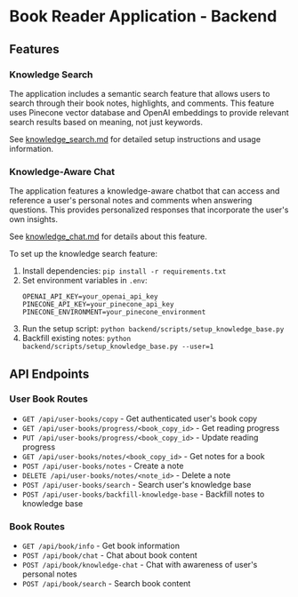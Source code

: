 # Book Reader Application - Backend

## Features

### Knowledge Search

The application includes a semantic search feature that allows users to search through their book notes, highlights, and comments. This feature uses Pinecone vector database and OpenAI embeddings to provide relevant search results based on meaning, not just keywords.

See [knowledge_search.md](./knowledge_search.md) for detailed setup instructions and usage information.

### Knowledge-Aware Chat

The application features a knowledge-aware chatbot that can access and reference a user's personal notes and comments when answering questions. This provides personalized responses that incorporate the user's own insights.

See [knowledge_chat.md](./knowledge_chat.md) for details about this feature.

To set up the knowledge search feature:

1. Install dependencies: `pip install -r requirements.txt`
2. Set environment variables in `.env`:
   ```
   OPENAI_API_KEY=your_openai_api_key
   PINECONE_API_KEY=your_pinecone_api_key
   PINECONE_ENVIRONMENT=your_pinecone_environment
   ```
3. Run the setup script: `python backend/scripts/setup_knowledge_base.py`
4. Backfill existing notes: `python backend/scripts/setup_knowledge_base.py --user=1`

## API Endpoints

### User Book Routes

- `GET /api/user-books/copy` - Get authenticated user's book copy
- `GET /api/user-books/progress/<book_copy_id>` - Get reading progress
- `PUT /api/user-books/progress/<book_copy_id>` - Update reading progress
- `GET /api/user-books/notes/<book_copy_id>` - Get notes for a book
- `POST /api/user-books/notes` - Create a note
- `DELETE /api/user-books/notes/<note_id>` - Delete a note
- `POST /api/user-books/search` - Search user's knowledge base
- `POST /api/user-books/backfill-knowledge-base` - Backfill notes to knowledge base 

### Book Routes

- `GET /api/book/info` - Get book information
- `POST /api/book/chat` - Chat about book content
- `POST /api/book/knowledge-chat` - Chat with awareness of user's personal notes
- `POST /api/book/search` - Search book content